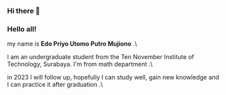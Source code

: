 ### Hi there 👋

### Hello all!

my name is **Edo Priyo Utomo Putro Mujiono** .\

I am an undergraduate student from the Ten November Institute of Technology, Surabaya. I'm from math department .\

in 2023 I will follow up, hopefully I can study well, gain new knowledge and I can practice it after graduation .\

<!--
**EdoPriyo13/EdoPriyo13** is a ✨ _special_ ✨ repository because its `README.md` (this file) appears on your GitHub profile.

Here are some ideas to get you started:

- 🔭 I’m currently working on ...
- 🌱 I’m currently learning ...
- 👯 I’m looking to collaborate on ...
- 🤔 I’m looking for help with ...
- 💬 Ask me about ...
- 📫 How to reach me: ...
- 😄 Pronouns: ...
- ⚡ Fun fact: ...
-->
